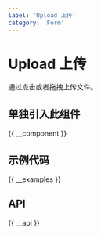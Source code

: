 ```yaml
---
label: 'Upload 上传'
category: 'Form'
---
```


# Upload 上传

通过点击或者拖拽上传文件。

## 单独引入此组件

{{ __component }}

## 示例代码

{{ __examples }}

## API

{{ __api }}
